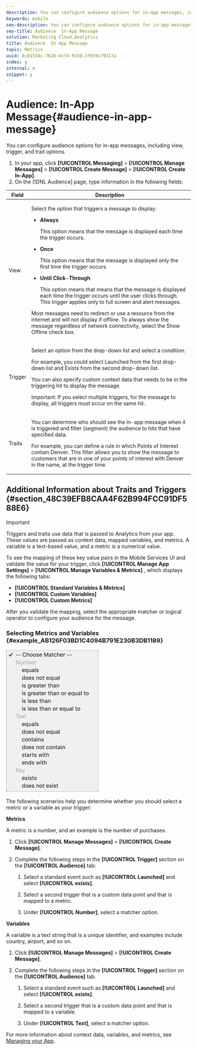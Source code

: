 ```yaml
---
description: You can configure audience options for in-app messages, including view, trigger, and trait options.
keywords: mobile
seo-description: You can configure audience options for in-app messages, including view, trigger, and trait options.
seo-title: Audience  In-App Message
solution: Marketing Cloud,Analytics
title: Audience  In-App Message
topic: Metrics
uuid: 6c815d4c-7626-4cf4-9158-3f059c79317a
index: y
internal: n
snippet: y
---
```


# Audience: In-App Message{#audience-in-app-message}

You can configure audience options for in-app messages, including view, trigger, and trait options.

1. In your app, click **[!UICONTROL Messaging]** > **[!UICONTROL Manage Messages]** > **[!UICONTROL Create Message]** > **[!UICONTROL Create In-App]**. 
1. On the [!DNL Audience] page, type information in the following fields:

<table id="table_57E4D9BE2D6B473899F30F5B512E4F94"> 
 <thead> 
  <tr> 
   <th colname="col1" class="entry"> Field </th> 
   <th colname="col2" class="entry"> Description </th> 
  </tr>
 </thead>
 <tbody> 
  <tr> 
   <td colname="col1"> <p><span class="uicontrol"> View </span> </p> </td> 
   <td colname="col2"> <p>Select the option that triggers a message to display: </p> <p> 
     <ul id="ul_C0EC9D84402F415FA92432C068E7D0AE"> 
      <li id="li_8763B65E5BFC45A28DEE138CE03CE44B"> <p><b>Always</b> </p> <p>This option means that the message is displayed each time the trigger occurs. </p> </li> 
      <li id="li_D66F86838138481FA818F6B51DE67898"> <p> <b>Once</b> </p> <p>This option means that the message is displayed only the first time the trigger occurs. </p> </li> 
      <li id="li_D2C2C59C4C934FD5BAA161128DB997B4"> <p><b>Until Click-Through</b> </p> <p>This option means that means that the message is displayed each time the trigger occurs until the user clicks through. This trigger applies only to full screen and alert messages. </p> </li> 
     </ul> </p> <p>Most messages need to redirect or use a resource from the internet and will not display if offline. To always show the message regardless of network connectivity, select the <span class="uicontrol"> Show Offline</span> check box. </p> </td> 
  </tr> 
  <tr> 
   <td colname="col1"> <p><span class="uicontrol"> Trigger </span> </p> </td> 
   <td colname="col2"> <p>Select an option from the drop-down list and select a condition. </p> <p>For example, you could select <span class="uicontrol"> Launched</span> from the first drop-down list and <span class="uicontrol"> Exists</span> from the second drop-down list. </p> <p>You can also specify custom context data that needs to be in the triggering hit to display the message. </p> <p> <p>Important:  If you select multiple triggers, for the message to display, all triggers must occur on the same hit. </p> </p> </td> 
  </tr> 
  <tr> 
   <td colname="col1"> <p><span class="uicontrol"> Traits </span> </p> </td> 
   <td colname="col2"> <p>You can determine who should see the in-app message when it is triggered and filter (segment) the audience to hits that have specified data. </p> <p>For example, you can define a rule in which Points of Interest contain Denver. This filter allows you to show the message to customers that are in one of your points of interest with Denver in the name, at the trigger time. </p> </td> 
  </tr> 
 </tbody> 
</table>

## Additional Information about Traits and Triggers {#section_48C39EFB8CAA4F62B994FCC91DF588E6}

>[!IMPORTANT]
>
>Triggers and traits use data that is passed to Analytics from your app. These values are passed as context data, mapped variables, and metrics. A variable is a text-based value, and a metric is a numerical value.

To see the mapping of these key value pairs in the Mobile Services UI and validate the value for your trigger, click **[!UICONTROL Manage App Settings]** > **[!UICONTROL Manage Variables & Metrics]** , which displays the following tabs:

* **[!UICONTROL Standard Variables & Metrics]** 
* **[!UICONTROL Custom Variables]** 
* **[!UICONTROL Custom Metrics]**

After you validate the mapping, select the appropriate matcher or logical operator to configure your audience for the message.

### Selecting Metrics and Variables {#example_AB126F03BD1C4094B791E230B3DB1189}

![](assets/custom_trigger_matcher_options.png)

The following scenarios help you determine whether you should select a metric or a variable as your trigger:

**Metrics**

A metric is a number, and an example is the number of purchases.

1. Click **[!UICONTROL Manage Messages]** > **[!UICONTROL Create Message]**. 
1. Complete the following steps in the **[!UICONTROL Trigger]** section on the **[!UICONTROL Audience]** tab:

    1. Select a standard event such as **[!UICONTROL Launched]** and select **[!UICONTROL exists]**. 
    
    1. Select a second trigger that is a custom data point and that is mapped to a metric. 
    1. Under **[!UICONTROL Number]**, select a matcher option.

**Variables**

A variable is a text string that is a unique identifier, and examples include country, airport, and so on.

1. Click **[!UICONTROL Manage Messages]** > **[!UICONTROL Create Message]**. 
1. Complete the following steps in the **[!UICONTROL Trigger]** section on the **[!UICONTROL Audience]** tab:

    1. Select a standard event such as **[!UICONTROL Launched]** and select **[!UICONTROL exists]**. 
    
    1. Select a second trigger that is a custom data point and that is mapped to a variable. 
    1. Under **[!UICONTROL Text]**, select a matcher option.

For more information about context data, variables, and metrics, see [Managing your App](../../manage-apps/manage-apps.md).

